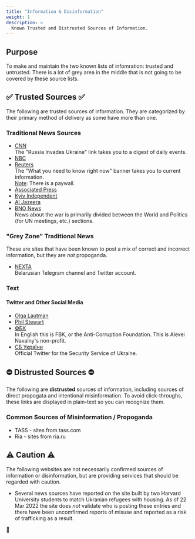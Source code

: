 ```yaml
---
title: "Information & Disinformation"
weight: 1
description: >
  Known Trusted and Distrusted Sources of Information.
---
```


## Purpose

To make and maintain the two known lists of infomration: trusted
and untrusted. There is a lot of grey area in the middle that is
not going to be covered by these source lists.

## ✅ Trusted Sources ✅

The following are trusted sources of information. They are
categorized by their primary method of delivery as some have
more than one.

### Traditional News Sources

* [CNN](https://www.cnn.com/europe)<br />
  The "Russia Invades Ukraine" link takes you to a digest of daily events.
* [NBC](https://www.nbcnews.com/world/russia-ukraine-news)
* [Reuters](https://www.reuters.com/world/europe/)<br />
  The "What you need to know right now" banner takes you to current information.<br />
  <u>Note</u>: There is a paywall.
* [Associated Press](https://apnews.com/hub/russia-ukraine)
* [Kyiv Independent](https://kyivindependent.com/)
* [Al Jazeera](https://www.aljazeera.com/tag/ukraine-russia-crisis/)
* [BNO News](https://bnonews.com/index.php/category/world/)<br />
   News about the war is primarily divided between the World 
   and Politics (for UN meetings, etc.) sections.

### "Grey Zone" Traditional News

These are sites that have been known to post a mix
of correct and incorrect information, but they are
_not_ propoganda.

* [NEXTA](https://twitter.com/nexta_tv)<br />
  Belarusian Telegram channel and Twitter account.

### Text

#### Twitter and Other Social Media

* [Olga Lautman](https://twitter.com/OlgaNYC1211)
* [Phil Stewart](https://twitter.com/phildstewart)
* [ФБК](https://twitter.com/fbkinfo)<br />
   In English this is FBK, or the Anti-Corruption Foundation. This is
   Alexei Navalny's non-profit.
* [СБ України](https://twitter.com/servicessu)<br />
  Official Twitter for the Security Service of Ukraine.

## ⛔️ Distrusted Sources ⛔️

The following are **distrusted** sources of information, including
sources of direct propogata and intentional misinformation. To avoid
click-throughs, these links are displayed in plain-text so you can
recognize them.

### Common Sources of Misinformation / Propoganda

* TASS - sites from tass.com
* Ria - sites from ria.ru

## ⚠️  Caution ⚠️

The following websites are not necessarily confirmed sources of 
information or disinformation, but are providing services that
should be regarded with caution.

* Several news sources have reported on the site built by two
Harvard University students to match Ukranian refugees with
housing. As of 22 Mar 2022 the site does _not_ validate who is
posting these entries and there have been uncomfirmed reports of
misuse and reported as a risk of trafficking as a result.

🌻
